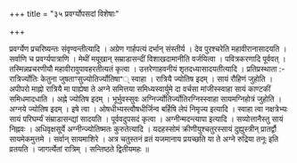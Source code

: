 +++
title = "३५ प्रवर्ग्योपसदां विशेषाः"

+++

प्रवर्ग्येण प्रचरिष्यन्तः संवृण्वन्तीत्यादि । अग्रेण गार्हपत्यं दर्भान् संस्तीर्य । देव पुरश्चरेति महावीरानासादयति । सर्वाणि च प्रवर्ग्यपात्राणि । मेथीं मयूखान् सम्राडासन्दीं विशाखदामानीति वर्जयित्वा । पवित्रकरणादि पूर्ववत् । तस्मिन्नप्रचरणीयौ महावीरावुपावहरतीत्यतं कृत्वा । उत्तरेणाहवनीयं शृतदध्यासादयतीत्यादि । प्रतिप्रस्थाता :- रात्रिर्ज्योतिः केतुना जुषताꣳसुज्योतिर्ज्योतिषाꣲ् स्वाहा । रात्रियै ज्योतिष इदम् । सायं रौहिणं जुहोति । अपीपरो माह्नो रात्रियै मा पाह्येषा ते अग्ने समित्तया समिध्यस्वार्युमे दा वर्चसा मांजीस्स्वाहा सायं काण्टकीं समिधमादधाति । अह्ने ज्योतिष इदम् । भूर्भुवस्सुवः अग्निर्ज्योतिर्ज्योतिरग्निस्स्वाहा सायमग्निहोत्रं जुहोति । अग्नये ज्योतिष इदम् । इषे त्वा । ओषधीभ्यस्त्वौषधीर्जिन्व बर्हिषि लेपं निमृज्य इत्यादि । स्वाहा त्वा नक्षत्रेभ्यः सायं परिघर्म्यं संम्राडासन्द्यां सादयति । पूर्ववदुपसदं कृत्वा । अग्नीन्मदन्त्यापा इत्यादि । सव्योत्तानैस्तु सायं निह्नवः । अधिवृक्षसूर्ये अग्नीन्ज्योतिष्मतः कुरुतेत्यादि । यदहस्सोमं क्रीणीयुश्चतुरस्सायं दुह्युस्त्रीन् प्रातर्द्वौ सायमेकमुत्तमे । सर्वान् सायमाशिरे । अत्र चतुस्तनं व्रतं यजमानाय प्रयच्छति या ते अग्ने रुद्रिया तनूः इति व्रतयति । जागर्त्येतां रात्रिम् । सन्तिष्ठते द्वितीयमहः ॥

